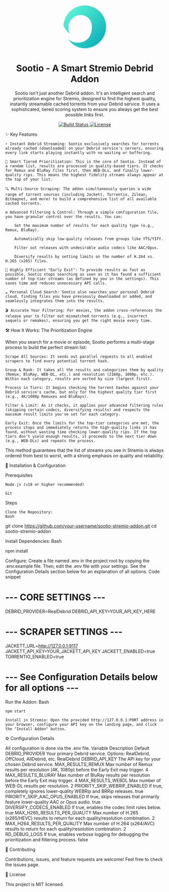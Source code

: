 <p align="center">
<img src="data:image/svg+xml,%3Csvg%20xmlns='http://www.w3.org/2000/svg'%20viewBox='0%200%20100%20100'%3E%3Cdefs%3E%3ClinearGradient%20id='grad'%20x1='0%25'%20y1='0%25'%20x2='100%25'%20y2='100%25'%3E%3Cstop%20offset='0%25'%20style='stop-color:%2364ffda;stop-opacity:1'%20/%3E%3Cstop%20offset='100%25'%20style='stop-color:%2300A7B5;stop-opacity:1'%20/%3E%3C/linearGradient%3E%3C/defs%3E%3Cpath%20fill='url(%23grad)'%20d='M50,5%20C74.85,5%2095,25.15%2095,50%20C95,74.85%2074.85,95%2050,95%20C35,95%2022.33,87.6%2015,76%20C25,85%2040,85%2050,80%20C60,75%2065,65%2065,50%20C65,35%2055,25%2040,25%20C25,25%2015,40%2015,50%20C15,55%2016,60%2018,64%20C8.5,58%205,45%205,50%20C5,25.15%2025.15,5%2050,5%20Z'/%3E%3C/svg%3E" alt="Sootio Logo" width="150">
</p>

<h1 align="center">Sootio - A Smart Stremio Debrid Addon</h1>

<p align="center">
Sootio isn't just another Debrid addon. It's an intelligent search and prioritization engine for Stremio, designed to find the highest quality, instantly streamable cached torrents from your Debrid service. It uses a sophisticated, tiered scoring system to ensure you always get the best possible links first.
</p>

<p align="center">
<a href="#">
<img src="https://img.shields.io/badge/build-passing-brightgreen.svg" alt="Build Status">
</a>
<a href="#">
<img src="https://img.shields.io/badge/license-MIT-blue.svg" alt="License">
</a>
</p>

✨ Key Features

    ⚡ Instant Debrid Streaming: Sootio exclusively searches for torrents already cached (downloaded) on your Debrid service's servers, ensuring every link starts playing instantly with no waiting or buffering.

    🧠 Smart Tiered Prioritization: This is the core of Sootio. Instead of a random list, results are processed in quality-based tiers. It checks for Remux and BluRay files first, then WEB-DLs, and finally lower-quality rips. This means the highest fidelity streams always appear at the top of your list.

    🔍 Multi-Source Scraping: The addon simultaneously queries a wide range of torrent sources (including Jackett, Torrentio, Zilean, Bitmagnet, and more) to build a comprehensive list of all available cached torrents.

    ⚙️ Advanced Filtering & Control: Through a simple configuration file, you have granular control over the results. You can:

        Set the maximum number of results for each quality type (e.g., Remux, BluRay).

        Automatically skip low-quality releases from groups like YTS/YIFY.

        Filter out releases with undesirable audio codecs like AAC/Opus.

        Diversify results by setting limits on the number of H.264 vs. H.265 (x265) files.

    🚀 Highly Efficient "Early Exit": To provide results as fast as possible, Sootio stops searching as soon as it has found a sufficient number of top-tier streams (as defined by you in the settings). This saves time and reduces unnecessary API calls.

    ☁️ Personal Cloud Search: Sootio also searches your personal Debrid cloud, finding files you have previously downloaded or added, and seamlessly integrates them into the results.

    🎬 Accurate Year Filtering: For movies, the addon cross-references the release year to filter out mismatched torrents (e.g., incorrect sequels or remakes), ensuring you get the right movie every time.

🛠️ How It Works: The Prioritization Engine

When you search for a movie or episode, Sootio performs a multi-stage process to build the perfect stream list:

    Scrape All Sources: It sends out parallel requests to all enabled scrapers to find every potential torrent hash.

    Group & Rank: It takes all the results and categorizes them by quality (Remux, BluRay, WEB-DL, etc.) and resolution (2160p, 1080p, etc.). Within each category, results are sorted by size (largest first).

    Process in Tiers: It begins checking the torrent hashes against your Debrid service's cache, but only for the highest quality tier first (e.g., 4K/1080p Remuxes and BluRays).

    Filter & Limit: As it checks, it applies your advanced filtering rules (skipping certain codecs, diversifying results) and respects the maximum result limits you've set for each category.

    Early Exit: Once the limits for the top-tier categories are met, the process stops and immediately returns the high-quality links it has found, without wasting time checking lower-quality rips. If the top tiers don't yield enough results, it proceeds to the next tier down (e.g., WEB-DLs) and repeats the process.

This method guarantees that the list of streams you see in Stremio is always ordered from best to worst, with a strong emphasis on quality and reliability.

🚀 Installation & Configuration

Prerequisites

    Node.js (v18 or higher recommended)

    Git

Steps

    Clone the Repository:
    Bash

git clone https://github.com/your-username/sootio-stremio-addon.git
cd sootio-stremio-addon

Install Dependencies:
Bash

npm install

Configure: Create a file named .env in the project root by copying the .env.example file. Then, edit the .env file with your settings. See the Configuration Details section below for an explanation of all options.
Code snippet

# --- CORE SETTINGS ---
DEBRID_PROVIDER=RealDebrid
DEBRID_API_KEY=YOUR_API_KEY_HERE

# --- SCRAPER SETTINGS ---
JACKETT_URL=http://127.0.0.1:9117
JACKETT_API_KEY=YOUR_JACKETT_API_KEY
JACKETT_ENABLED=true
TORRENTIO_ENABLED=true

# --- See Configuration Details below for all options ---

Run the Addon:
Bash

    npm start

    Install in Stremio: Open the provided http://127.0.0.1:PORT address in your browser, configure your API key on the landing page, and click the "Install Addon" button.

⚙️ Configuration Details

All configuration is done via the .env file.
Variable	Description	Default
DEBRID_PROVIDER	Your primary Debrid service. Options: RealDebrid, OffCloud, AllDebrid, etc.	RealDebrid
DEBRID_API_KEY	The API key for your chosen Debrid service.	
MAX_RESULTS_REMUX	Max number of Remux results per resolution (4K, 1080p) before the Early Exit may trigger.	4
MAX_RESULTS_BLURAY	Max number of BluRay results per resolution before the Early Exit may trigger.	4
MAX_RESULTS_WEBDL	Max number of WEB-DL results per resolution.	2
PRIORITY_SKIP_WEBRIP_ENABLED	If true, completely ignores lower-quality WEBRip and BRRip releases.	true
PRIORITY_SKIP_AAC_OPUS_ENABLED	If true, skips releases that primarily feature lower-quality AAC or Opus audio.	true
DIVERSIFY_CODECS_ENABLED	If true, enables the codec limit rules below.	true
MAX_H265_RESULTS_PER_QUALITY	Max number of H.265 (x265/HEVC) results to return for each quality/resolution combination.	2
MAX_H264_RESULTS_PER_QUALITY	Max number of H.264 (x264/AVC) results to return for each quality/resolution combination.	2
RD_DEBUG_LOGS	If true, enables verbose logging for debugging the prioritization and filtering process.	false

🤝 Contributing

Contributions, issues, and feature requests are welcome! Feel free to check the issues page.

📝 License

This project is MIT licensed.
